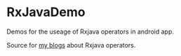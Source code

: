 # RxJavaDemo

Demos for the useage of Rxjava operators in android app.

Source for [my blogs](http://mushuichuan.com/tags/RxJava/) about Rxjava operators.

